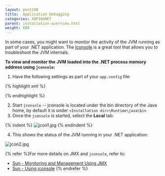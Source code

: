 ```yaml
---
layout: post100
title:  Application Debugging
categories: XAP100NET
parent: installation-overview.html
weight: 600
---
```



In some cases, you might want to monitor the activity of the JVM running as part of your .NET application. The [jconsole](http://java.sun.com/j2se/1.5.0/docs/guide/management/jconsole.html) is a great tool that allows you to troubleshoot the JVM internals.

**To view and monitor the JVM loaded into the .NET process memory address using `jconsole`:**

1. Have the following settings as part of your `app.config` file:

{% highlight xml %}
<?xml version="1.0" encoding="utf-8" ?>
<configuration>
  <configSections>
    <section name="GigaSpaces" type="GigaSpaces.Core.Configuration.GigaSpacesCoreConfiguration, GigaSpaces.Core"/>
  </configSections>
  <GigaSpaces>
    <JvmSettings>
      <JvmCustomOptions IgnoreUnrecognized="false">
        <add Option="-Dcom.sun.management.jmxremote.port=5144"/>
        <add Option="-Dcom.sun.management.jmxremote.ssl=false"/>
        <add Option="-Dcom.sun.management.jmxremote.authenticate=false"/>
      </JvmCustomOptions>
    </JvmSettings>
  </GigaSpaces>
</configuration>
{% endhighlight %}

2. Start `jconsole` -- jconsole is located under the bin directory of the Java home, by default it is under `<Installation dir>\Runtime\java\bin`
3. Once the `jconsole` is started, select the **Local** tab:

{% indent %}
![jcon1.jpg](/attachment_files/dotnet/jcon11.jpg)
{% endindent %}

4. This shows the status of the JVM running in your .NET application:

![jcon2.jpg](/attachment_files/dotnet/jcon21.jpg)

{% refer %}For more details on JMX and `jconsole`, refer to:
- [Sun - Monitoring and Management Using JMX](http://java.sun.com/j2se/1.5.0/docs/guide/management/agent.html)
- [Sun - Using jconsole](http://java.sun.com/j2se/1.5.0/docs/guide/management/jconsole.html)
{% endrefer %}